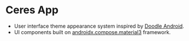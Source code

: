 Ceres App
==================

- User interface theme appearance system inspired
  by [Doodle Android](https://github.com/patzly/doodle-android).
- UI components built on [androidx.compose.material3](https://github.com/androidx/androidx)
  framework.
